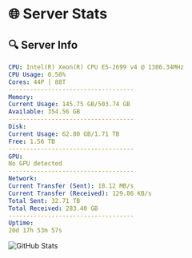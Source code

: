 # 🌐 Server Stats
## 🔍 Server Info
```yaml
CPU: Intel(R) Xeon(R) CPU E5-2699 v4 @ 1386.34MHz
CPU Usage: 0.50%
Cores: 44P | 88T
-----------------------------------
Memory:
Current Usage: 145.75 GB/503.74 GB
Available: 354.56 GB
-----------------------------------
Disk:
Current Usage: 62.80 GB/1.71 TB
Free: 1.56 TB
-----------------------------------
GPU:
No GPU detected
-----------------------------------
Network:
Current Transfer (Sent): 18.12 MB/s
Current Transfer (Received): 129.86 KB/s
Total Sent: 32.71 TB
Total Received: 283.40 GB
-----------------------------------
Uptime:
20d 17h 53m 57s
```
![GitHub Stats](https://img.shields.io/badge/Updated-2025-03-28_15:16:46-blue)